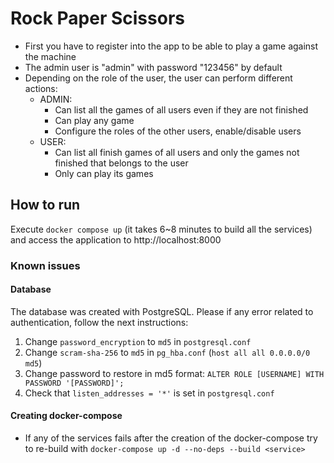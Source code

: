 # Rock Paper Scissors

- First you have to register into the app to be able to play a game against the machine
- The admin user is "admin" with password "123456" by default
- Depending on the role of the user, the user can perform different actions:
  * ADMIN: 
    * Can list all the games of all users even if they are not finished
    * Can play any game
    * Configure the roles of the other users, enable/disable users
  * USER:
    * Can list all finish games of all users and only the games not finished that belongs to the user
    * Only can play its games

## How to run

Execute `docker compose up` (it takes 6~8 minutes to build all the services) and access the application to http://localhost:8000

### Known issues
#### Database
The database was created with PostgreSQL. Please if any error related to authentication, follow the next instructions:
1. Change `password_encryption` to `md5` in `postgresql.conf`
2. Change `scram-sha-256` to `md5` in `pg_hba.conf` (`host all all 0.0.0.0/0 md5`)
3. Change password to restore in md5 format: `ALTER ROLE [USERNAME] WITH PASSWORD '[PASSWORD]';`
4. Check that `listen_addresses = '*'` is set in `postgresql.conf`

#### Creating docker-compose

- If any of the services fails after the creation of the docker-compose try to re-build with `docker-compose up -d --no-deps --build <service>`